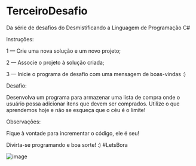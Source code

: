 # TerceiroDesafio
Da série de desafios do Desmistificando a Linguagem de Programação C#

Instruções:

1 — Crie uma nova solução e um novo projeto;

2 — Associe o projeto à solução criada;

3 — Inicie o programa de desafio com uma mensagem de boas-vindas :)

Desafio:

Desenvolva um programa para armazenar uma lista de compra onde o usuário possa adicionar itens que devem ser comprados. Utilize o que aprendemos hoje e não se esqueça que o céu é o limite!

Observações:

Fique à vontade para incrementar o código, ele é seu!

Divirta-se programando e boa sorte! :) #LetsBora

![image](https://github.com/MarianaAfonsoFelix/TerceiroDesafio/assets/40126162/e9ea8cc3-6b9b-4af6-93db-cea1377e740e)

